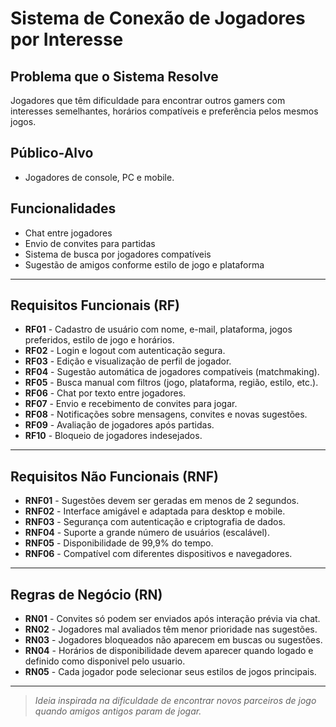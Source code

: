 # Sistema de Conexão de Jogadores por Interesse

## Problema que o Sistema Resolve
Jogadores que têm dificuldade para encontrar outros gamers com interesses semelhantes, horários compatíveis e preferência pelos mesmos jogos.

## Público-Alvo
- Jogadores de console, PC e mobile.

## Funcionalidades
- Chat entre jogadores
- Envio de convites para partidas
- Sistema de busca por jogadores compatíveis
- Sugestão de amigos conforme estilo de jogo e plataforma

---

## Requisitos Funcionais (RF)

- **RF01** - Cadastro de usuário com nome, e-mail, plataforma, jogos preferidos, estilo de jogo e horários.
- **RF02** - Login e logout com autenticação segura.
- **RF03** - Edição e visualização de perfil de jogador.
- **RF04** - Sugestão automática de jogadores compatíveis (matchmaking).
- **RF05** - Busca manual com filtros (jogo, plataforma, região, estilo, etc.).
- **RF06** - Chat por texto entre jogadores.
- **RF07** - Envio e recebimento de convites para jogar.
- **RF08** - Notificações sobre mensagens, convites e novas sugestões.
- **RF09** - Avaliação de jogadores após partidas.
- **RF10** - Bloqueio de jogadores indesejados.

---

## Requisitos Não Funcionais (RNF)

- **RNF01** - Sugestões devem ser geradas em menos de 2 segundos.
- **RNF02** - Interface amigável e adaptada para desktop e mobile.
- **RNF03** - Segurança com autenticação e criptografia de dados.
- **RNF04** - Suporte a grande número de usuários (escalável).
- **RNF05** - Disponibilidade de 99,9% do tempo.
- **RNF06** - Compatível com diferentes dispositivos e navegadores.

---

## Regras de Negócio (RN)

- **RN01** - Convites só podem ser enviados após interação prévia via chat.
- **RN02** - Jogadores mal avaliados têm menor prioridade nas sugestões.
- **RN03** - Jogadores bloqueados não aparecem em buscas ou sugestões.
- **RN04** - Horários de disponibilidade devem aparecer quando logado e definido como disponivel pelo usuario.
- **RN05** - Cada jogador pode selecionar seus estilos de jogos principais.

---

> *Ideia inspirada na dificuldade de encontrar novos parceiros de jogo quando amigos antigos param de jogar.*

